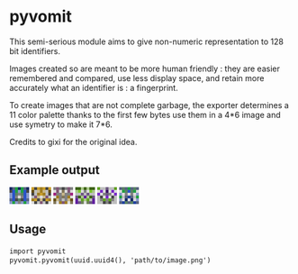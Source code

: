 # pyvomit

This semi-serious module aims to give non-numeric representation to 128 bit identifiers.

Images created so are meant to be more human friendly : they are easier remembered and compared, use less display space, and retain more accurately what an identifier is : a fingerprint.

To create images that are not complete garbage, the exporter determines a 11 color palette thanks to the first few bytes use them in a 4\*6 image and use symetry to make it 7\*6. 

Credits to gixi for the original idea.

## Example output

![example1](https://raw.githubusercontent.com/arthur-hav/pyvomit/master/examples/export0.png)
![example1](https://raw.githubusercontent.com/arthur-hav/pyvomit/master/examples/export1.png)
![example3](https://raw.githubusercontent.com/arthur-hav/pyvomit/master/examples/export2.png)
![example4](https://raw.githubusercontent.com/arthur-hav/pyvomit/master/examples/export3.png)
![example5](https://raw.githubusercontent.com/arthur-hav/pyvomit/master/examples/export4.png)
![example6](https://raw.githubusercontent.com/arthur-hav/pyvomit/master/examples/export5.png)

## Usage

    import pyvomit
    pyvomit.pyvomit(uuid.uuid4(), 'path/to/image.png')
